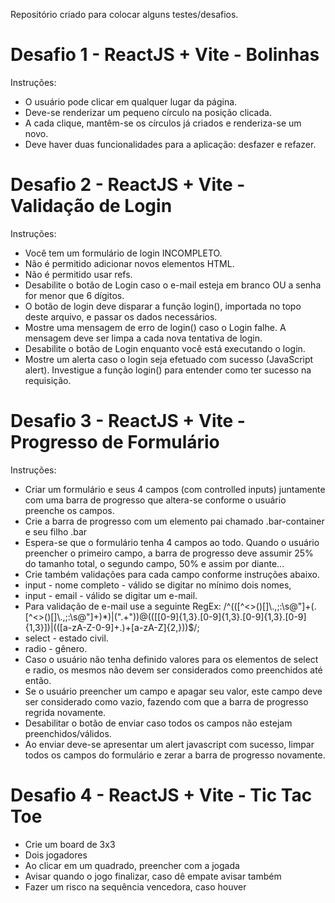 Repositório criado para colocar alguns testes/desafios.

# Desafio 1 - ReactJS + Vite - Bolinhas 

 Instruções:
 - O usuário pode clicar em qualquer lugar da página.
 - Deve-se renderizar um pequeno círculo na posição clicada.
 - A cada clique, mantêm-se os círculos já criados e renderiza-se um novo.
 - Deve haver duas funcionalidades para a aplicação: desfazer e refazer.

# Desafio 2 - ReactJS + Vite - Validação de Login

 Instruções:
 - Você tem um formulário de login INCOMPLETO.
 - Não é permitido adicionar novos elementos HTML.
 - Não é permitido usar refs.
 - Desabilite o botão de Login caso o e-mail esteja em branco OU a senha for menor que 6 dígitos.
 - O botão de login deve disparar a função login(), importada no topo deste arquivo, e passar os dados necessários.
 - Mostre uma mensagem de erro de login() caso o Login falhe. A mensagem deve ser limpa a cada nova tentativa de login.
 - Desabilite o botão de Login enquanto você está executando o login.
 - Mostre um alerta caso o login seja efetuado com sucesso (JavaScript alert). Investigue a função login() para entender como ter sucesso na requisição.

 # Desafio 3 - ReactJS + Vite - Progresso de Formulário

Instruções:
 - Criar um formulário e seus 4 campos (com controlled inputs) juntamente com uma barra de progresso que altera-se conforme o usuário preenche os campos.
 - Crie a barra de progresso com um elemento pai chamado .bar-container e seu filho .bar
 - Espera-se que o formulário tenha 4 campos ao todo. Quando o usuário preencher o primeiro campo, a barra de progresso deve assumir 25% do tamanho total, o segundo campo, 50% e assim por diante...
 - Crie também validações para cada campo conforme instruções abaixo.
 - input - nome completo - válido se digitar no mínimo dois nomes,
 - input - email - válido se digitar um e-mail.
 - Para validação de e-mail use a seguinte RegEx: /^(([^<>()[\]\\.,;:\s@"]+(\.[^<>()[\]\\.,;:\s@"]+)*)|(".+"))@((\[[0-9]{1,3}\.[0-9]{1,3}\.[0-9]{1,3}\.[0-9]{1,3}\])|(([a-zA-Z\-0-9]+\.)+[a-zA-Z]{2,}))$/;
 - select - estado civil.
 - radio - gênero.
 - Caso o usuário não tenha definido valores para os elementos de select e radio, os mesmos não devem ser considerados como preenchidos até então.
 - Se o usuário preencher um campo e apagar seu valor, este campo deve ser considerado como vazio, fazendo com que a barra de progresso regrida novamente.
 - Desabilitar o botão de enviar caso todos os campos não estejam preenchidos/válidos.
 - Ao enviar deve-se apresentar um alert javascript com sucesso, limpar todos os campos do formulário e zerar a barra de progresso novamente.

# Desafio 4 - ReactJS + Vite - Tic Tac Toe

 - Crie um board de 3x3
 - Dois jogadores
 - Ao clicar em um quadrado, preencher com a jogada
 - Avisar quando o jogo finalizar, caso dê empate avisar também
 - Fazer um risco na sequência vencedora, caso houver